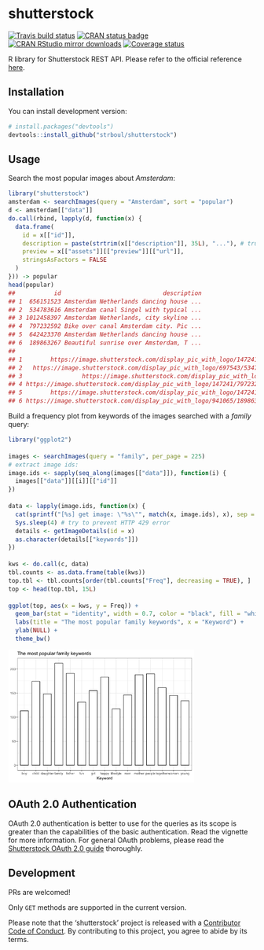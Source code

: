 
<!-- README.md is generated from README.Rmd. Please edit that file -->

# shutterstock

[![Travis build
status](https://travis-ci.org/strboul/shutterstock-r.svg?branch=master)](https://travis-ci.org/strboul/shutterstock-r)
[![CRAN status
badge](https://www.r-pkg.org/badges/version/shutterstock)](https://cran.r-project.org/package=shutterstock)
[![CRAN RStudio mirror
downloads](https://cranlogs.r-pkg.org/badges/shutterstock)](https://www.r-pkg.org/pkg/shutterstock)
[![Coverage
status](https://codecov.io/gh/strboul/shutterstock-r/branch/master/graph/badge.svg)](https://codecov.io/github/strboul/shutterstock-r?branch=master)

R library for Shutterstock REST API. Please refer to the official
reference [here](https://api-reference.shutterstock.com/).

## Installation

<!--You can install the released version of shutterstock from
[CRAN](https://CRAN.R-project.org) with:
``` r
install.packages("shutterstock")
```-->

You can install development version:

``` r
# install.packages("devtools")
devtools::install_github("strboul/shutterstock")
```

## Usage

Search the most popular images about *Amsterdam*:

``` r
library("shutterstock")
amsterdam <- searchImages(query = "Amsterdam", sort = "popular")
d <- amsterdam[["data"]]
do.call(rbind, lapply(d, function(x) {
  data.frame(
    id = x[["id"]],
    description = paste(strtrim(x[["description"]], 35L), "..."), # truncate description field
    preview = x[["assets"]][["preview"]][["url"]],
    stringsAsFactors = FALSE
  )
})) -> popular
head(popular)
##           id                             description
## 1  656151523 Amsterdam Netherlands dancing house ...
## 2  534783616 Amsterdam canal Singel with typical ...
## 3 1012458397 Amsterdam Netherlands, city skyline ...
## 4  797232592 Bike over canal Amsterdam city. Pic ...
## 5  642423370 Amsterdam Netherlands dancing house ...
## 6  189863267 Beautiful sunrise over Amsterdam, T ...
##                                                                                                                                                                                              preview
## 1        https://image.shutterstock.com/display_pic_with_logo/147241/656151523/stock-photo-amsterdam-netherlands-dancing-houses-over-river-amstel-landmark-in-old-european-city-spring-656151523.jpg
## 2   https://image.shutterstock.com/display_pic_with_logo/697543/534783616/stock-photo-amsterdam-canal-singel-with-typical-dutch-houses-and-houseboats-during-morning-blue-hour-holland-534783616.jpg
## 3                 https://image.shutterstock.com/display_pic_with_logo/1005848/1012458397/stock-photo-amsterdam-netherlands-city-skyline-at-canal-waterfront-with-spring-tulip-flower-1012458397.jpg
## 4 https://image.shutterstock.com/display_pic_with_logo/147241/797232592/stock-photo-bike-over-canal-amsterdam-city-picturesque-town-landscape-in-netherlands-with-view-on-river-amstel-797232592.jpg
## 5        https://image.shutterstock.com/display_pic_with_logo/147241/642423370/stock-photo-amsterdam-netherlands-dancing-houses-over-river-amstel-landmark-in-old-european-city-spring-642423370.jpg
## 6 https://image.shutterstock.com/display_pic_with_logo/941065/189863267/stock-photo-beautiful-sunrise-over-amsterdam-the-netherlands-with-flowers-and-bicycles-on-the-bridge-in-spring-189863267.jpg
```

Build a frequency plot from keywords of the images searched with a
*family* query:

``` r
library("ggplot2")

images <- searchImages(query = "family", per_page = 225)
# extract image ids:
image.ids <- sapply(seq_along(images[["data"]]), function(i) {
  images[["data"]][[i]][["id"]]
})

data <- lapply(image.ids, function(x) {
  cat(sprintf("[%s] get image: \"%s\"", match(x, image.ids), x), sep = "\n")
  Sys.sleep(4) # try to prevent HTTP 429 error
  details <- getImageDetails(id = x)
  as.character(details[["keywords"]])
})

kws <- do.call(c, data)
tbl.counts <- as.data.frame(table(kws))
top.tbl <- tbl.counts[order(tbl.counts["Freq"], decreasing = TRUE), ]
top <- head(top.tbl, 15L)

ggplot(top, aes(x = kws, y = Freq)) +
  geom_bar(stat = "identity", width = 0.7, color = "black", fill = "white") +
  labs(title = "The most popular family keywords", x = "Keyword") +
  ylab(NULL) +
  theme_bw()
```

<img src="man/figures/README-plot-1.png" width="75%" height="75%" />

## OAuth 2.0 Authentication

OAuth 2.0 authentication is better to use for the queries as its scope
is greater than the capabilities of the basic authentication. Read the
vignette for more information. For general OAuth problems, please read
the [Shutterstock OAuth 2.0
guide](https://api-reference.shutterstock.com/#authentication-oauth-authentication-h2)
thoroughly.

## Development

PRs are welcomed\!

Only `GET` methods are supported in the current version.

Please note that the ‘shutterstock’ project is released with a
[Contributor Code of Conduct](CODE_OF_CONDUCT.md). By contributing to
this project, you agree to abide by its terms.
